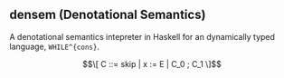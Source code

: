 ## densem (Denotational Semantics)

A denotational semantics intepreter in Haskell for an dynamically typed language, `WHILE^{cons}`. 

```math
\[
C ::= skip | x := E | C_0 ; C_1
\]
```